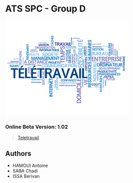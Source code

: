 # ATS SPC - Group D

![Télétravail](https://github.com/simplonco/ATS-SPC-D/blob/master/images/readme.jpg)

### Online Beta Version: 1.02
>[Teletravail](http://www.eteletravail.byethost33.com/)

## Authors

- HAMOUI Antoine
- SABA Chadi
- ISSA Berivan
